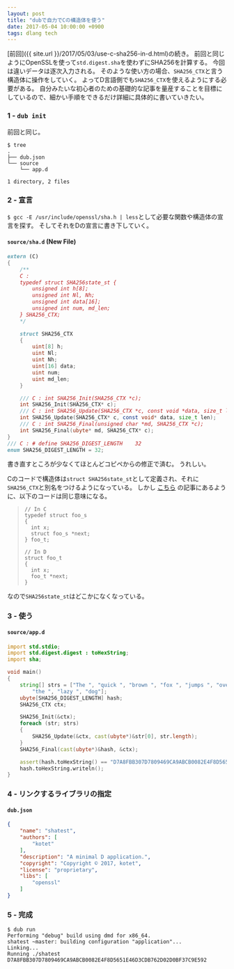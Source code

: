 ```yaml
---
layout: post
title: "dubで自力でCの構造体を使う"
date: 2017-05-04 10:00:00 +0900
tags: dlang tech
---
```


[前回]({{ site.url }}/2017/05/03/use-c-sha256-in-d.html)の続き。
前回と同じようにOpenSSLを使って`std.digest.sha`を使わずにSHA256を計算する。
今回は違いデータは逐次入力される。
そのような使い方の場合、`SHA256_CTX`と言う構造体に操作をしていく。
よってD言語側でも`SHA256_CTX`を使えるようにする必要がある。
自分みたいな初心者のための基礎的な記事を量産することを目標にしているので、細かい手順をできるだけ詳細に具体的に書いていきたい。

### 1 - `dub init`

前回と同じ。

```console
$ tree
.
├── dub.json
└── source
    └── app.d

1 directory, 2 files
```

### 2 - 宣言

`$ gcc -E /usr/include/openssl/sha.h | less`として必要な関数や構造体の宣言を探す。
そしてそれをDの宣言に書き下していく。

#### `source/sha.d` (New File)

```d
extern (C)
{
    /**
    C :
    typedef struct SHA256state_st {
        unsigned int h[8];
        unsigned int Nl, Nh;
        unsigned int data[16];
        unsigned int num, md_len;
    } SHA256_CTX;
    */

    struct SHA256_CTX
    {
        uint[8] h;
        uint Nl;
        uint Nh;
        uint[16] data;
        uint num;
        uint md_len;
    }

    /// C : int SHA256_Init(SHA256_CTX *c);
    int SHA256_Init(SHA256_CTX* c);
    /// C : int SHA256_Update(SHA256_CTX *c, const void *data, size_t len);
    int SHA256_Update(SHA256_CTX* c, const void* data, size_t len);
    /// C : int SHA256_Final(unsigned char *md, SHA256_CTX *c);
    int SHA256_Final(ubyte* md, SHA256_CTX* c);
}
/// C : # define SHA256_DIGEST_LENGTH    32
enum SHA256_DIGEST_LENGTH = 32;
```

書き直すところが少なくてほとんどコピペからの修正で済む。
うれしい。

Cのコードで構造体は`struct SHA256state_st`として定義され、それに`SHA256_CTX`と別名をつけるようになっている。
しかし
[こちら](https://www.gamedev.net/resources/_/technical/game-programming/binding-d-to-c-r3122)
の記事にあるように、以下のコードは同じ意味になる。

> ```
>// In C
>typedef struct foo_s
>{
>	int x;
>	struct foo_s *next;
>} foo_t;
>
>// In D
>struct foo_t
>{
>	int x;
>	foo_t *next;
>}
>```

なので`SHA256state_st`はどこかになくなっている。

### 3 - 使う

#### `source/app.d`

```d
import std.stdio;
import std.digest.digest : toHexString;
import sha;

void main()
{
	string[] strs = ["The ", "quick ", "brown ", "fox ", "jumps ", "over ",
		"the ", "lazy ", "dog"];
	ubyte[SHA256_DIGEST_LENGTH] hash;
	SHA256_CTX ctx;

	SHA256_Init(&ctx);
	foreach (str; strs)
	{
		SHA256_Update(&ctx, cast(ubyte*)&str[0], str.length);
	}
	SHA256_Final(cast(ubyte*)&hash, &ctx);

	assert(hash.toHexString() == "D7A8FBB307D7809469CA9ABCB0082E4F8D5651E46D3CDB762D02D0BF37C9E592");
	hash.toHexString.writeln();
}
```

### 4 - リンクするライブラリの指定

#### `dub.json`

```json
{
	"name": "shatest",
	"authors": [
		"kotet"
	],
	"description": "A minimal D application.",
	"copyright": "Copyright © 2017, kotet",
	"license": "proprietary",
	"libs": [
		"openssl"
	]
}
```

### 5 - 完成

```console
$ dub run
Performing "debug" build using dmd for x86_64.
shatest ~master: building configuration "application"...
Linking...
Running ./shatest
D7A8FBB307D7809469CA9ABCB0082E4F8D5651E46D3CDB762D02D0BF37C9E592
```